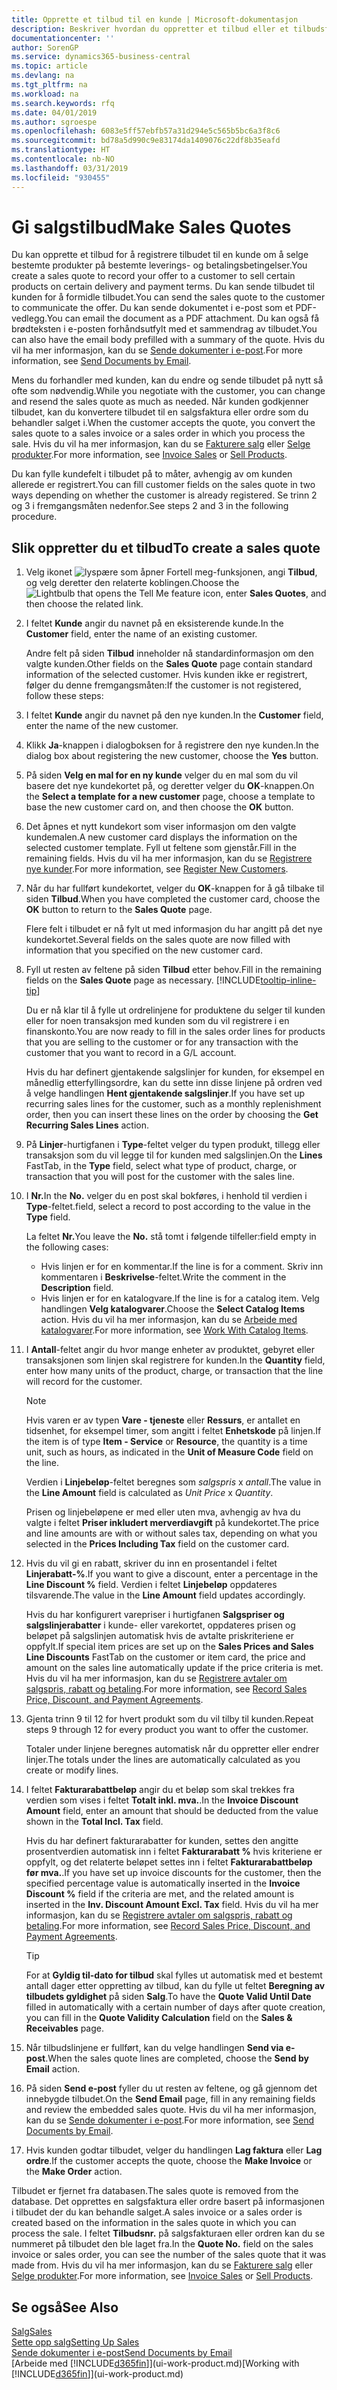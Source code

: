 ```yaml
---
title: Opprette et tilbud til en kunde | Microsoft-dokumentasjon
description: Beskriver hvordan du oppretter et tilbud eller et tilbudsforespørselsdokument for å registrere tilbudet til en kunde og selge produkter under visse betingelser.
documentationcenter: ''
author: SorenGP
ms.service: dynamics365-business-central
ms.topic: article
ms.devlang: na
ms.tgt_pltfrm: na
ms.workload: na
ms.search.keywords: rfq
ms.date: 04/01/2019
ms.author: sgroespe
ms.openlocfilehash: 6083e5ff57ebfb57a31d294e5c565b5bc6a3f8c6
ms.sourcegitcommit: bd78a5d990c9e83174da1409076c22df8b35eafd
ms.translationtype: HT
ms.contentlocale: nb-NO
ms.lasthandoff: 03/31/2019
ms.locfileid: "930455"
---
```

# <a name="make-sales-quotes"></a><span data-ttu-id="f53fe-103">Gi salgstilbud</span><span class="sxs-lookup"><span data-stu-id="f53fe-103">Make Sales Quotes</span></span>
<span data-ttu-id="f53fe-104">Du kan opprette et tilbud for å registrere tilbudet til en kunde om å selge bestemte produkter på bestemte leverings- og betalingsbetingelser.</span><span class="sxs-lookup"><span data-stu-id="f53fe-104">You create a sales quote to record your offer to a customer to sell certain products on certain delivery and payment terms.</span></span> <span data-ttu-id="f53fe-105">Du kan sende tilbudet til kunden for å formidle tilbudet.</span><span class="sxs-lookup"><span data-stu-id="f53fe-105">You can send the sales quote to the customer to communicate the offer.</span></span> <span data-ttu-id="f53fe-106">Du kan sende dokumentet i e-post som et PDF-vedlegg.</span><span class="sxs-lookup"><span data-stu-id="f53fe-106">You can email the document as a PDF attachment.</span></span> <span data-ttu-id="f53fe-107">Du kan også få brødteksten i e-posten forhåndsutfylt med et sammendrag av tilbudet.</span><span class="sxs-lookup"><span data-stu-id="f53fe-107">You can also have the email body prefilled with a summary of the quote.</span></span> <span data-ttu-id="f53fe-108">Hvis du vil ha mer informasjon, kan du se [Sende dokumenter i e-post](ui-how-send-documents-email.md).</span><span class="sxs-lookup"><span data-stu-id="f53fe-108">For more information, see [Send Documents by Email](ui-how-send-documents-email.md).</span></span>

<span data-ttu-id="f53fe-109">Mens du forhandler med kunden, kan du endre og sende tilbudet på nytt så ofte som nødvendig.</span><span class="sxs-lookup"><span data-stu-id="f53fe-109">While you negotiate with the customer, you can change and resend the sales quote as much as needed.</span></span> <span data-ttu-id="f53fe-110">Når kunden godkjenner tilbudet, kan du konvertere tilbudet til en salgsfaktura eller ordre som du behandler salget i.</span><span class="sxs-lookup"><span data-stu-id="f53fe-110">When the customer accepts the quote, you convert the sales quote to a sales invoice or a sales order in which you process the sale.</span></span> <span data-ttu-id="f53fe-111">Hvis du vil ha mer informasjon, kan du se [Fakturere salg](sales-how-invoice-sales.md) eller [Selge produkter](sales-how-sell-products.md).</span><span class="sxs-lookup"><span data-stu-id="f53fe-111">For more information, see [Invoice Sales](sales-how-invoice-sales.md) or [Sell Products](sales-how-sell-products.md).</span></span>

<span data-ttu-id="f53fe-112">Du kan fylle kundefelt i tilbudet på to måter, avhengig av om kunden allerede er registrert.</span><span class="sxs-lookup"><span data-stu-id="f53fe-112">You can fill customer fields on the sales quote in two ways depending on whether the customer is already registered.</span></span> <span data-ttu-id="f53fe-113">Se trinn 2 og 3 i fremgangsmåten nedenfor.</span><span class="sxs-lookup"><span data-stu-id="f53fe-113">See steps 2 and 3 in the following procedure.</span></span>

## <a name="to-create-a-sales-quote"></a><span data-ttu-id="f53fe-114">Slik oppretter du et tilbud</span><span class="sxs-lookup"><span data-stu-id="f53fe-114">To create a sales quote</span></span>
1. <span data-ttu-id="f53fe-115">Velg ikonet ![lyspære som åpner Fortell meg-funksjonen](media/ui-search/search_small.png "Fortell hva du vil gjøre"), angi **Tilbud**, og velg deretter den relaterte koblingen.</span><span class="sxs-lookup"><span data-stu-id="f53fe-115">Choose the ![Lightbulb that opens the Tell Me feature](media/ui-search/search_small.png "Tell me what you want to do") icon, enter **Sales Quotes**, and then choose the related link.</span></span>
2. <span data-ttu-id="f53fe-116">I feltet **Kunde** angir du navnet på en eksisterende kunde.</span><span class="sxs-lookup"><span data-stu-id="f53fe-116">In the **Customer** field, enter the name of an existing customer.</span></span>

   <span data-ttu-id="f53fe-117">Andre felt på siden **Tilbud** inneholder nå standardinformasjon om den valgte kunden.</span><span class="sxs-lookup"><span data-stu-id="f53fe-117">Other fields on the **Sales Quote** page contain standard information of the selected customer.</span></span> <span data-ttu-id="f53fe-118">Hvis kunden ikke er registrert, følger du denne fremgangsmåten:</span><span class="sxs-lookup"><span data-stu-id="f53fe-118">If the customer is not registered, follow these steps:</span></span>
3. <span data-ttu-id="f53fe-119">I feltet **Kunde** angir du navnet på den nye kunden.</span><span class="sxs-lookup"><span data-stu-id="f53fe-119">In the **Customer** field, enter the name of the new customer.</span></span>
4. <span data-ttu-id="f53fe-120">Klikk **Ja**-knappen i dialogboksen for å registrere den nye kunden.</span><span class="sxs-lookup"><span data-stu-id="f53fe-120">In the dialog box about registering the new customer, choose the **Yes** button.</span></span>
5. <span data-ttu-id="f53fe-121">På siden **Velg en mal for en ny kunde** velger du en mal som du vil basere det nye kundekortet på, og deretter velger du **OK**-knappen.</span><span class="sxs-lookup"><span data-stu-id="f53fe-121">On the **Select a template for a new customer** page, choose a template to base the new customer card on, and then choose the **OK** button.</span></span>
6. <span data-ttu-id="f53fe-122">Det åpnes et nytt kundekort som viser informasjon om den valgte kundemalen.</span><span class="sxs-lookup"><span data-stu-id="f53fe-122">A new customer card displays the information on the selected customer template.</span></span> <span data-ttu-id="f53fe-123">Fyll ut feltene som gjenstår.</span><span class="sxs-lookup"><span data-stu-id="f53fe-123">Fill in the remaining fields.</span></span> <span data-ttu-id="f53fe-124">Hvis du vil ha mer informasjon, kan du se [Registrere nye kunder](sales-how-register-new-customers.md).</span><span class="sxs-lookup"><span data-stu-id="f53fe-124">For more information, see [Register New Customers](sales-how-register-new-customers.md).</span></span>  
7. <span data-ttu-id="f53fe-125">Når du har fullført kundekortet, velger du **OK**-knappen for å gå tilbake til siden **Tilbud**.</span><span class="sxs-lookup"><span data-stu-id="f53fe-125">When you have completed the customer card, choose the **OK** button to return to the **Sales Quote** page.</span></span>

   <span data-ttu-id="f53fe-126">Flere felt i tilbudet er nå fylt ut med informasjon du har angitt på det nye kundekortet.</span><span class="sxs-lookup"><span data-stu-id="f53fe-126">Several fields on the sales quote are now filled with information that you specified on the new customer card.</span></span>  
8. <span data-ttu-id="f53fe-127">Fyll ut resten av feltene på siden **Tilbud** etter behov.</span><span class="sxs-lookup"><span data-stu-id="f53fe-127">Fill in the remaining fields on the **Sales Quote** page as necessary.</span></span> [!INCLUDE[tooltip-inline-tip](includes/tooltip-inline-tip_md.md)]  

    <span data-ttu-id="f53fe-128">Du er nå klar til å fylle ut ordrelinjene for produktene du selger til kunden eller for noen transaksjon med kunden som du vil registrere i en finanskonto.</span><span class="sxs-lookup"><span data-stu-id="f53fe-128">You are now ready to fill in the sales order lines for products that you are selling to the customer or for any transaction with the customer that you want to record in a G/L account.</span></span>   

    <span data-ttu-id="f53fe-129">Hvis du har definert gjentakende salgslinjer for kunden, for eksempel en månedlig etterfyllingsordre, kan du sette inn disse linjene på ordren ved å velge handlingen **Hent gjentakende salgslinjer**.</span><span class="sxs-lookup"><span data-stu-id="f53fe-129">If you have set up recurring sales lines for the customer, such as a monthly replenishment order, then you can insert these lines on the order by choosing the **Get Recurring Sales Lines** action.</span></span>  

9. <span data-ttu-id="f53fe-130">På **Linjer**-hurtigfanen i **Type**-feltet velger du typen produkt, tillegg eller transaksjon som du vil legge til for kunden med salgslinjen.</span><span class="sxs-lookup"><span data-stu-id="f53fe-130">On the **Lines** FastTab, in the **Type** field, select what type of product, charge, or transaction that you will post for the customer with the sales line.</span></span>
10. <span data-ttu-id="f53fe-131">I **Nr.**</span><span class="sxs-lookup"><span data-stu-id="f53fe-131">In the **No.**</span></span> <span data-ttu-id="f53fe-132">velger du en post skal bokføres, i henhold til verdien i **Type**-feltet.</span><span class="sxs-lookup"><span data-stu-id="f53fe-132">field, select a record to post according to the value in the **Type** field.</span></span>

    <span data-ttu-id="f53fe-133">La feltet **Nr.**</span><span class="sxs-lookup"><span data-stu-id="f53fe-133">You leave the **No.**</span></span> <span data-ttu-id="f53fe-134">stå tomt i følgende tilfeller:</span><span class="sxs-lookup"><span data-stu-id="f53fe-134">field empty in the following cases:</span></span>
    - <span data-ttu-id="f53fe-135">Hvis linjen er for en kommentar.</span><span class="sxs-lookup"><span data-stu-id="f53fe-135">If the line is for a comment.</span></span> <span data-ttu-id="f53fe-136">Skriv inn kommentaren i **Beskrivelse**-feltet.</span><span class="sxs-lookup"><span data-stu-id="f53fe-136">Write the comment in the **Description** field.</span></span>
    - <span data-ttu-id="f53fe-137">Hvis linjen er for en katalogvare.</span><span class="sxs-lookup"><span data-stu-id="f53fe-137">If the line is for a catalog item.</span></span> <span data-ttu-id="f53fe-138">Velg handlingen **Velg katalogvarer**.</span><span class="sxs-lookup"><span data-stu-id="f53fe-138">Choose the **Select Catalog Items** action.</span></span> <span data-ttu-id="f53fe-139">Hvis du vil ha mer informasjon, kan du se [Arbeide med katalogvarer](inventory-how-work-nonstock-items.md).</span><span class="sxs-lookup"><span data-stu-id="f53fe-139">For more information, see [Work With Catalog Items](inventory-how-work-nonstock-items.md).</span></span>

11. <span data-ttu-id="f53fe-140">I **Antall**-feltet angir du hvor mange enheter av produktet, gebyret eller transaksjonen som linjen skal registrere for kunden.</span><span class="sxs-lookup"><span data-stu-id="f53fe-140">In the **Quantity** field, enter how many units of the product, charge, or transaction that the line will record for the customer.</span></span>

    > [!NOTE]  
    >   <span data-ttu-id="f53fe-141">Hvis varen er av typen **Vare - tjeneste** eller **Ressurs**, er antallet en tidsenhet, for eksempel timer, som angitt i feltet **Enhetskode** på linjen.</span><span class="sxs-lookup"><span data-stu-id="f53fe-141">If the item is of type **Item - Service** or **Resource**, the quantity is a time unit, such as hours, as indicated in the **Unit of Measure Code** field on the line.</span></span>  

    <span data-ttu-id="f53fe-142">Verdien i **Linjebeløp**-feltet beregnes som *salgspris* x *antall*.</span><span class="sxs-lookup"><span data-stu-id="f53fe-142">The value in the **Line Amount** field is calculated as *Unit Price* x *Quantity*.</span></span>  

    <span data-ttu-id="f53fe-143">Prisen og linjebeløpene er med eller uten mva, avhengig av hva du valgte i feltet **Priser inkludert merverdiavgift** på kundekortet.</span><span class="sxs-lookup"><span data-stu-id="f53fe-143">The price and line amounts are with or without sales tax, depending on what you selected in the **Prices Including Tax** field on the customer card.</span></span>  
12. <span data-ttu-id="f53fe-144">Hvis du vil gi en rabatt, skriver du inn en prosentandel i feltet **Linjerabatt-%**.</span><span class="sxs-lookup"><span data-stu-id="f53fe-144">If you want to give a discount, enter a percentage in the **Line Discount %** field.</span></span> <span data-ttu-id="f53fe-145">Verdien i feltet **Linjebeløp** oppdateres tilsvarende.</span><span class="sxs-lookup"><span data-stu-id="f53fe-145">The value in the **Line Amount** field updates accordingly.</span></span>  

    <span data-ttu-id="f53fe-146">Hvis du har konfigurert varepriser i hurtigfanen **Salgspriser og salgslinjerabatter** i kunde- eller varekortet, oppdateres prisen og beløpet på salgslinjen automatisk hvis de avtalte priskriteriene er oppfylt.</span><span class="sxs-lookup"><span data-stu-id="f53fe-146">If special item prices are set up on the **Sales Prices and Sales Line Discounts** FastTab on the customer or item card, the price and amount on the sales line automatically update if the price criteria is met.</span></span> <span data-ttu-id="f53fe-147">Hvis du vil ha mer informasjon, kan du se [Registrere avtaler om salgspris, rabatt og betaling](sales-how-record-sales-price-discount-payment-agreements.md).</span><span class="sxs-lookup"><span data-stu-id="f53fe-147">For more information, see [Record Sales Price, Discount, and Payment Agreements](sales-how-record-sales-price-discount-payment-agreements.md).</span></span>  
13. <span data-ttu-id="f53fe-148">Gjenta trinn 9 til 12 for hvert produkt som du vil tilby til kunden.</span><span class="sxs-lookup"><span data-stu-id="f53fe-148">Repeat steps 9 through 12 for every product you want to offer the customer.</span></span>

    <span data-ttu-id="f53fe-149">Totaler under linjene beregnes automatisk når du oppretter eller endrer linjer.</span><span class="sxs-lookup"><span data-stu-id="f53fe-149">The totals under the lines are automatically calculated as you create or modify lines.</span></span>  
14. <span data-ttu-id="f53fe-150">I feltet **Fakturarabattbeløp** angir du et beløp som skal trekkes fra verdien som vises i feltet **Totalt inkl. mva.**.</span><span class="sxs-lookup"><span data-stu-id="f53fe-150">In the **Invoice Discount Amount** field, enter an amount that should be deducted from the value shown in the **Total Incl. Tax** field.</span></span>

    <span data-ttu-id="f53fe-151">Hvis du har definert fakturarabatter for kunden, settes den angitte prosentverdien automatisk inn i feltet **Fakturarabatt %** hvis kriteriene er oppfylt, og det relaterte beløpet settes inn i feltet **Fakturarabattbeløp før mva.**.</span><span class="sxs-lookup"><span data-stu-id="f53fe-151">If you have set up invoice discounts for the customer, then the specified percentage value is automatically inserted in the **Invoice Discount %** field if the criteria are met, and the related amount is inserted in the **Inv. Discount Amount Excl. Tax** field.</span></span> <span data-ttu-id="f53fe-152">Hvis du vil ha mer informasjon, kan du se [Registrere avtaler om salgspris, rabatt og betaling](sales-how-record-sales-price-discount-payment-agreements.md).</span><span class="sxs-lookup"><span data-stu-id="f53fe-152">For more information, see [Record Sales Price, Discount, and Payment Agreements](sales-how-record-sales-price-discount-payment-agreements.md).</span></span>

    > [!TIP]
    > <span data-ttu-id="f53fe-153">For at **Gyldig til-dato for tilbud** skal fylles ut automatisk med et bestemt antall dager etter oppretting av tilbud, kan du fylle ut feltet **Beregning av tilbudets gyldighet** på siden **Salg**.</span><span class="sxs-lookup"><span data-stu-id="f53fe-153">To have the **Quote Valid Until Date** filled in automatically with a certain number of days after quote creation, you can fill in the **Quote Validity Calculation** field on the **Sales & Receivables** page.</span></span> 

15. <span data-ttu-id="f53fe-154">Når tilbudslinjene er fullført, kan du velge handlingen **Send via e-post**.</span><span class="sxs-lookup"><span data-stu-id="f53fe-154">When the sales quote lines are completed, choose the **Send by Email** action.</span></span>
16. <span data-ttu-id="f53fe-155">På siden **Send e-post** fyller du ut resten av feltene, og gå gjennom det innebygde tilbudet.</span><span class="sxs-lookup"><span data-stu-id="f53fe-155">On the **Send Email** page, fill in any remaining fields and review the embedded sales quote.</span></span> <span data-ttu-id="f53fe-156">Hvis du vil ha mer informasjon, kan du se [Sende dokumenter i e-post](ui-how-send-documents-email.md).</span><span class="sxs-lookup"><span data-stu-id="f53fe-156">For more information, see [Send Documents by Email](ui-how-send-documents-email.md).</span></span>
17. <span data-ttu-id="f53fe-157">Hvis kunden godtar tilbudet, velger du handlingen **Lag faktura** eller **Lag ordre**.</span><span class="sxs-lookup"><span data-stu-id="f53fe-157">If the customer accepts the quote, choose the **Make Invoice** or the **Make Order** action.</span></span>

<span data-ttu-id="f53fe-158">Tilbudet er fjernet fra databasen.</span><span class="sxs-lookup"><span data-stu-id="f53fe-158">The sales quote is removed from the database.</span></span> <span data-ttu-id="f53fe-159">Det opprettes en salgsfaktura eller ordre basert på informasjonen i tilbudet der du kan behandle salget.</span><span class="sxs-lookup"><span data-stu-id="f53fe-159">A sales invoice or a sales order is created based on the information in the sales quote in which you can process the sale.</span></span> <span data-ttu-id="f53fe-160">I feltet **Tilbudsnr.** på salgsfakturaen eller ordren kan du se nummeret på tilbudet den ble laget fra.</span><span class="sxs-lookup"><span data-stu-id="f53fe-160">In the **Quote No.** field on the sales invoice or sales order, you can see the number of the sales quote that it was made from.</span></span> <span data-ttu-id="f53fe-161">Hvis du vil ha mer informasjon, kan du se [Fakturere salg](sales-how-invoice-sales.md) eller [Selge produkter](sales-how-sell-products.md).</span><span class="sxs-lookup"><span data-stu-id="f53fe-161">For more information, see [Invoice Sales](sales-how-invoice-sales.md) or [Sell Products](sales-how-sell-products.md).</span></span>

## <a name="see-also"></a><span data-ttu-id="f53fe-162">Se også</span><span class="sxs-lookup"><span data-stu-id="f53fe-162">See Also</span></span>
[<span data-ttu-id="f53fe-163">Salg</span><span class="sxs-lookup"><span data-stu-id="f53fe-163">Sales</span></span>](sales-manage-sales.md)  
[<span data-ttu-id="f53fe-164">Sette opp salg</span><span class="sxs-lookup"><span data-stu-id="f53fe-164">Setting Up Sales</span></span>](sales-setup-sales.md)  
[<span data-ttu-id="f53fe-165">Sende dokumenter i e-post</span><span class="sxs-lookup"><span data-stu-id="f53fe-165">Send Documents by Email</span></span>](ui-how-send-documents-email.md)  
<span data-ttu-id="f53fe-166">[Arbeide med [!INCLUDE[d365fin](includes/d365fin_md.md)]](ui-work-product.md)</span><span class="sxs-lookup"><span data-stu-id="f53fe-166">[Working with [!INCLUDE[d365fin](includes/d365fin_md.md)]](ui-work-product.md)</span></span>
